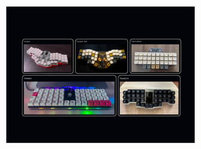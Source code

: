 

<p align="center">
  <a href="https://github.com/ozkan">
    <img src="https://github.com/ozkan/ozkan/blob/master/keyboards.png" />
  </a>
</p>

<!--

**ozkan/ozkan** is a ✨ _special_ ✨ repository because its `README.md` (this file) appears on your GitHub profile.

Here are some ideas to get you started:

- 🔭 I’m currently working on ...
- 🌱 I’m currently learning ...
- 👯 I’m looking to collaborate on ...
- 🤔 I’m looking for help with ...
- 💬 Ask me about ...
- 📫 How to reach me: ...
- 😄 Pronouns: ...
- ⚡ Fun fact: ...
-->
